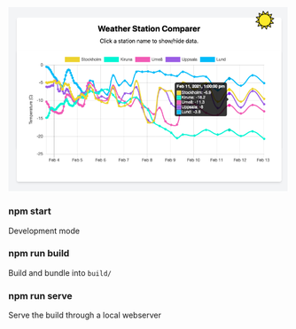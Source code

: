 ![Weather comparer screenshot](weathercomparer.png?raw=true "Weather comparer screenshot")

### npm start

Development mode


### npm run build

Build and bundle into `build/`

### npm run serve

Serve the build through a local webserver
